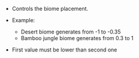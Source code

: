 * Controls the biome placement.


* Example:
  * Desert biome generates from -1 to -0.35
  * Bamboo jungle biome generates from 0.3 to 1
  

* First value must be lower than second one